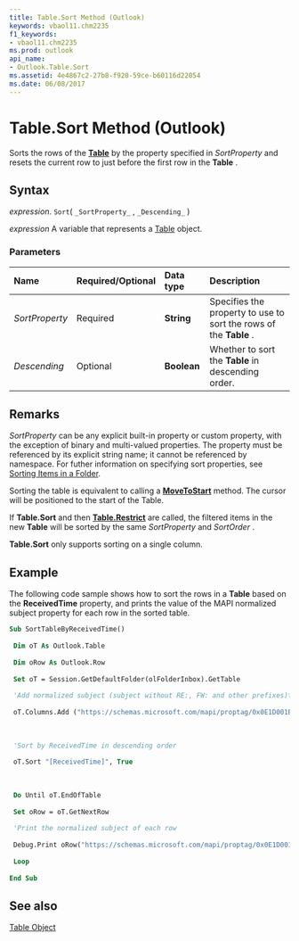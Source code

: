 ```yaml
---
title: Table.Sort Method (Outlook)
keywords: vbaol11.chm2235
f1_keywords:
- vbaol11.chm2235
ms.prod: outlook
api_name:
- Outlook.Table.Sort
ms.assetid: 4e4867c2-27b8-f920-59ce-b60116d22054
ms.date: 06/08/2017
---
```



# Table.Sort Method (Outlook)

Sorts the rows of the  **[Table](Outlook.Table.md)** by the property specified in _SortProperty_ and resets the current row to just before the first row in the **Table** .


## Syntax

 _expression_. `Sort`( `_SortProperty_` , `_Descending_` )

 _expression_ A variable that represents a [Table](./Outlook.Table.md) object.


### Parameters



|Name|Required/Optional|Data type|Description|
|:-----|:-----|:-----|:-----|
| _SortProperty_|Required| **String**|Specifies the property to use to sort the rows of the  **Table** .|
| _Descending_|Optional| **Boolean**|Whether to sort the  **Table** in descending order.|

## Remarks

 _SortProperty_ can be any explicit built-in property or custom property, with the exception of binary and multi-valued properties. The property must be referenced by its explicit string name; it cannot be referenced by namespace. For futher information on specifying sort properties, see [Sorting Items in a Folder](../outlook/How-to/Items-Folders-and-Stores/sorting-items-in-a-folder.md).

Sorting the table is equivalent to calling a  **[MoveToStart](Outlook.Table.MoveToStart.md)** method. The cursor will be positioned to the start of the Table.

If  **Table.Sort** and then **[Table.Restrict](Outlook.Table.Restrict.md)** are called, the filtered items in the new **Table** will be sorted by the same _SortProperty_ and _SortOrder_ .

 **Table.Sort** only supports sorting on a single column.


## Example

The following code sample shows how to sort the rows in a  **Table** based on the **ReceivedTime** property, and prints the value of the MAPI normalized subject property for each row in the sorted table.


```vb
Sub SortTableByReceivedTime() 
 
 Dim oT As Outlook.Table 
 
 Dim oRow As Outlook.Row 
 
 Set oT = Session.GetDefaultFolder(olFolderInbox).GetTable 
 
 'Add normalized subject (subject without RE:, FW: and other prefixes)to the column set 
 
 oT.Columns.Add ("https://schemas.microsoft.com/mapi/proptag/0x0E1D001E") 
 
 
 
 'Sort by ReceivedTime in descending order 
 
 oT.Sort "[ReceivedTime]", True 
 
 
 
 Do Until oT.EndOfTable 
 
 Set oRow = oT.GetNextRow 
 
 'Print the normalized subject of each row 
 
 Debug.Print oRow("https://schemas.microsoft.com/mapi/proptag/0x0E1D001E") 
 
 Loop 
 
End Sub
```


## See also


[Table Object](Outlook.Table.md)

